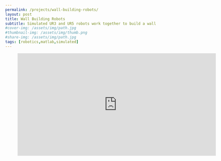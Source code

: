 ```yaml
---
permalink: /projects/wall-building-robots/
layout: post
title: Wall Building Robots
subtitle: Simulated UR3 and UR5 robots work together to build a wall
#cover-img: /assets/img/path.jpg
#thumbnail-img: /assets/img/thumb.png
#share-img: /assets/img/path.jpg
tags: [robotics,matlab,simulated]
---
```


<figure class="video_container">
  <iframe width="640" height="332" src="https://www.youtube.com/embed/EQaXkzF0dYk" title="YouTube video player" frameborder="0" allow="accelerometer; clipboard-write; encrypted-media; gyroscope; picture-in-picture" allowfullscreen></iframe>
</figure>
